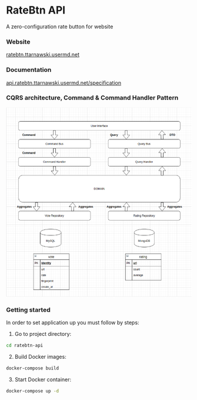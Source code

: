 # RateBtn API
A zero-configuration rate button for website

### Website
[ratebtn.ttarnawski.usermd.net](http://www.ratebtn.ttarnawski.usermd.net/)

### Documentation
[api.ratebtn.ttarnawski.usermd.net/specification](https://petstore.swagger.io/?url=https://api.ratebtn.ttarnawski.usermd.net/specification)

### CQRS architecture, Command & Command Handler Pattern
![CQRS architecture, Command & Command Handler Pattern.](doc/architecture_01.png "Architecture")


### Getting started
In order to set application up you must follow by steps:

1. Go to project directory:
```bash
cd ratebtn-api
```
2. Build Docker images:
```bash
docker-compose build
```
3. Start Docker container:
```bash
docker-compose up -d
```
